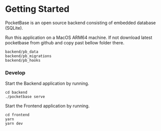 # Getting Started

PocketBase is an open source backend consisting of embedded database (SQLite).

Run this application on a MacOS ARM64 machine. If not download latest pocketbase from github and copy past bellow folder there.

```
backend/pb_data
backend/pb_migrations
backend/pb_hooks
```

### Develop

Start the Backend application by running.

```
cd backend
./pocketbase serve
```

Start the Frontend application by running.

```
cd frontend
yarn
yarn dev
```
